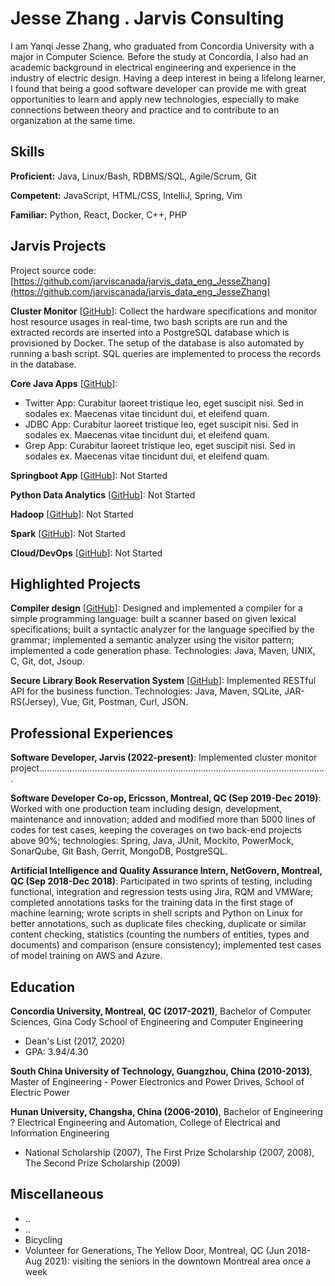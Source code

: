 # Jesse Zhang . Jarvis Consulting

I am Yanqi Jesse Zhang, who graduated from Concordia University with a major in Computer Science. Before the study at Concordia, I also had an academic background in electrical engineering and experience in the industry of electric design. Having a deep interest in being a lifelong learner, I found that being a good software developer can provide me with great opportunities to learn and apply new technologies, especially to make connections between theory and practice and to contribute to an organization at the same time.

## Skills

**Proficient:** Java, Linux/Bash, RDBMS/SQL, Agile/Scrum, Git

**Competent:** JavaScript, HTML/CSS, IntelliJ, Spring, Vim

**Familiar:** Python, React, Docker, C++, PHP

## Jarvis Projects

Project source code: [https://github.com/jarviscanada/jarvis_data_eng_JesseZhang](https://github.com/jarviscanada/jarvis_data_eng_JesseZhang)


**Cluster Monitor** [[GitHub](https://github.com/jarviscanada/jarvis_data_eng_JesseZhang/tree/master/linux_sql)]: Collect the hardware specifications and monitor host resource usages in real-time, two bash scripts are run and the extracted records are inserted into a PostgreSQL database which is provisioned by Docker. The setup of the database is also automated by running a bash script. SQL queries are implemented to process the records in the database.

**Core Java Apps** [[GitHub](https://github.com/jarviscanada/jarvis_data_eng_JesseZhang/tree/master/core_java)]:
      
  - Twitter App: Curabitur laoreet tristique leo, eget suscipit nisi. Sed in sodales ex. Maecenas vitae tincidunt dui, et eleifend quam.
  - JDBC App: Curabitur laoreet tristique leo, eget suscipit nisi. Sed in sodales ex. Maecenas vitae tincidunt dui, et eleifend quam.
  - Grep App: Curabitur laoreet tristique leo, eget suscipit nisi. Sed in sodales ex. Maecenas vitae tincidunt dui, et eleifend quam.

**Springboot App** [[GitHub](https://github.com/jarviscanada/jarvis_data_eng_JesseZhang/tree/master/springboot)]: Not Started

**Python Data Analytics** [[GitHub](https://github.com/jarviscanada/jarvis_data_eng_JesseZhang/tree/master/python_data_anlytics)]: Not Started

**Hadoop** [[GitHub](https://github.com/jarviscanada/jarvis_data_eng_JesseZhang/tree/master/hadoop)]: Not Started

**Spark** [[GitHub](https://github.com/jarviscanada/jarvis_data_eng_JesseZhang/tree/master/spark)]: Not Started

**Cloud/DevOps** [[GitHub](https://github.com/jarviscanada/jarvis_data_eng_JesseZhang/tree/master/cloud_devops)]: Not Started


## Highlighted Projects
**Compiler design** [[GitHub](https://github.com/natsumeqi/COMP442-compiler-design)]: Designed and implemented a compiler for a simple programming language: built a scanner based on given lexical specifications; built a syntactic analyzer for the language specified by the grammar; implemented a semantic analyzer using the visitor pattern; implemented a code generation phase. Technologies: Java, Maven, UNIX, C, Git, dot, Jsoup.

**Secure Library Book Reservation System** [[GitHub](https://github.com/Tianxiang-Concordia/SOEN487Project2)]: Implemented RESTful API for the business function. Technologies: Java, Maven, SQLite, JAR-RS(Jersey), Vue, Git, Postman, Curl, JSON.


## Professional Experiences

**Software Developer, Jarvis (2022-present)**: Implemented cluster monitor project..................................................................................................................

**Software Developer Co-op, Ericsson, Montreal, QC (Sep 2019-Dec 2019)**: Worked with one production team including design, development, maintenance and innovation; added and modified more than 5000 lines of codes for test cases, keeping the coverages on two back-end projects above 90%; technologies: Spring, Java, JUnit, Mockito, PowerMock, SonarQube, Git Bash, Gerrit, MongoDB, PostgreSQL.

**Artificial Intelligence and Quality Assurance Intern, NetGovern, Montreal, QC (Sep 2018-Dec 2018)**: Participated in two sprints of testing, including functional, integration and regression tests using Jira, RQM and VMWare; completed annotations tasks for the training data in the first stage of machine learning; wrote scripts in shell scripts and Python on Linux for better annotations, such as duplicate files checking, duplicate or similar content checking, statistics (counting the numbers of entities, types and documents) and comparison (ensure consistency); implemented test cases of model training on AWS and Azure.


## Education
**Concordia University, Montreal, QC (2017-2021)**, Bachelor of Computer Sciences, Gina Cody School of Engineering and Computer Engineering
- Dean's List (2017, 2020)
- GPA: 3.94/4.30

**South China University of Technology, Guangzhou, China (2010-2013)**, Master of Engineering - Power Electronics and Power Drives, School of Electric Power

**Hunan University, Changsha, China (2006-2010)**, Bachelor of Engineering ? Electrical Engineering and Automation, College of Electrical and Information Engineering
- National Scholarship (2007), The First Prize Scholarship (2007, 2008), The Second Prize Scholarship (2009)


## Miscellaneous
- ..
- ..
- Bicycling
- Volunteer for Generations, The Yellow Door, Montreal, QC (Jun 2018-Aug 2021): visiting the seniors in the downtown Montreal area once a week